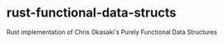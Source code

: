 rust-functional-data-structs
============================

Rust implementation of Chris Okasaki's Purely Functional Data Structures
